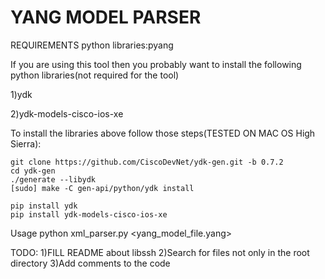 # YANG MODEL PARSER
REQUIREMENTS
python libraries:pyang

If you are using this tool then you probably want to install the following python libraries(not required for the tool)

1)ydk

2)ydk-models-cisco-ios-xe

To install the libraries above follow those steps(TESTED ON MAC OS High Sierra):

```
git clone https://github.com/CiscoDevNet/ydk-gen.git -b 0.7.2
cd ydk-gen
./generate --libydk
[sudo] make -C gen-api/python/ydk install

pip install ydk
pip install ydk-models-cisco-ios-xe
```

Usage
python xml_parser.py <yang_model_file.yang> <variable to search>

TODO:
1)FILL README about libssh
2)Search for files not only in the root directory
3)Add comments to the code

